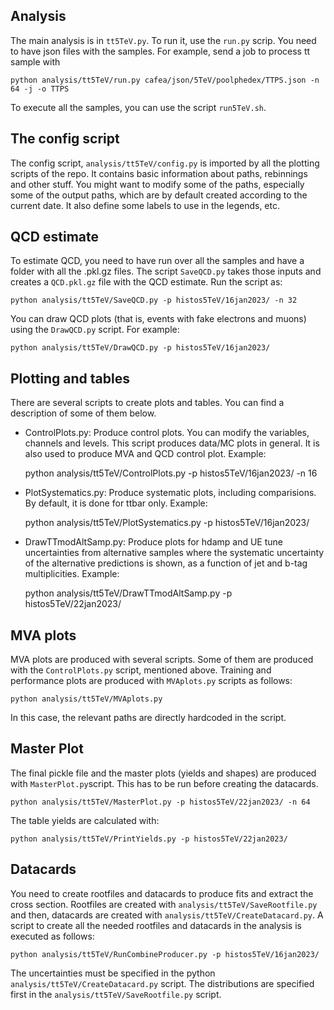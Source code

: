 ## Analysis

The main analysis is in `tt5TeV.py`. To run it, use the `run.py` scrip. You need to have json files with the samples. For example, send a job to process tt sample with 

    python analysis/tt5TeV/run.py cafea/json/5TeV/poolphedex/TTPS.json -n 64 -j -o TTPS

To execute all the samples, you can use the script `run5TeV.sh`.

## The config script

The config script, `analysis/tt5TeV/config.py` is imported by all the plotting scripts of the repo. It contains basic information about paths, rebinnings and other stuff. You might want to modify some of the paths, especially some of the output paths, which are by default created according to the current date. It also define some labels to use in the legends, etc.

## QCD estimate

To estimate QCD, you need to have run over all the samples and have a folder with all the .pkl.gz files. The script `SaveQCD.py` takes those inputs and creates a `QCD.pkl.gz` file with the QCD estimate. Run the script as:

    python analysis/tt5TeV/SaveQCD.py -p histos5TeV/16jan2023/ -n 32

You can draw QCD plots (that is, events with fake electrons and muons) using the `DrawQCD.py` script. For example:
    
    python analysis/tt5TeV/DrawQCD.py -p histos5TeV/16jan2023/

## Plotting and tables

There are several scripts to create plots and tables. You can find a description of some of them below.

 - ControlPlots.py: Produce control plots. You can modify the variables, channels and levels. This script produces data/MC plots in general. It is also used to produce MVA and QCD control plot.
Example:

    python analysis/tt5TeV/ControlPlots.py -p histos5TeV/16jan2023/ -n 16

 - PlotSystematics.py: Produce systematic plots, including comparisions. By default, it is done for ttbar only.
Example:

    python analysis/tt5TeV/PlotSystematics.py -p histos5TeV/16jan2023/ 

 - DrawTTmodAltSamp.py: Produce plots for hdamp and UE tune uncertainties from alternative samples where the systematic uncertainty of the alternative predictions is shown, as a function of jet and b-tag multiplicities.
Example:

    python analysis/tt5TeV/DrawTTmodAltSamp.py -p histos5TeV/22jan2023/

## MVA plots

MVA plots are produced with several scripts. Some of them are produced with the `ControlPlots.py` script, mentioned above. Training and performance plots are produced with `MVAplots.py` scripts as follows:

    python analysis/tt5TeV/MVAplots.py

In this case, the relevant paths are directly hardcoded in the script.

## Master Plot

The final pickle file and the master plots (yields and shapes) are produced with `MasterPlot.py`script. This has to be run before creating the datacards.

    python analysis/tt5TeV/MasterPlot.py -p histos5TeV/22jan2023/ -n 64

The table yields are calculated with:

    python analysis/tt5TeV/PrintYields.py -p histos5TeV/22jan2023/

## Datacards

You need to create rootfiles and datacards to produce fits and extract the cross section.
Rootfiles are created with `analysis/tt5TeV/SaveRootfile.py` and then, datacards are created with `analysis/tt5TeV/CreateDatacard.py`.
A script to create all the needed rootfiles and datacards in the analysis is executed as follows:

    python analysis/tt5TeV/RunCombineProducer.py -p histos5TeV/16jan2023/

The uncertainties must be specified in the python `analysis/tt5TeV/CreateDatacard.py` script. The distributions are specified first in the  `analysis/tt5TeV/SaveRootfile.py` script.
